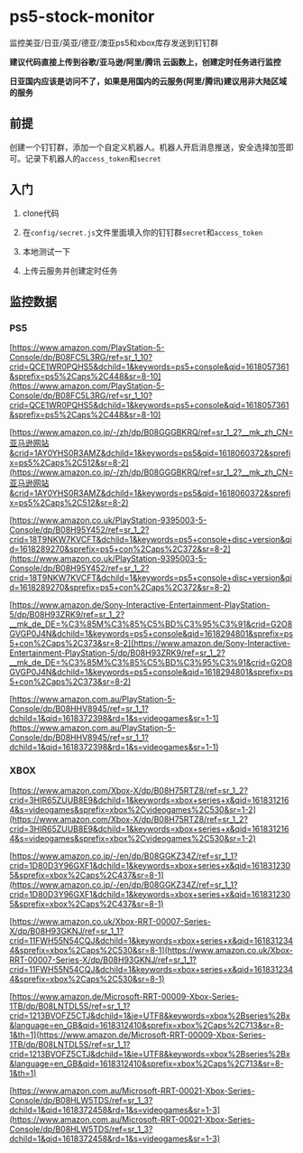 # ps5-stock-monitor
监控美亚/日亚/英亚/德亚/澳亚ps5和xbox库存发送到钉钉群

**建议代码直接上传到谷歌/亚马逊/阿里/腾讯 云函数上，创建定时任务进行监控**

**日亚国内应该是访问不了，如果是用国内的云服务(阿里/腾讯)建议用非大陆区域的服务**

## 前提

创建一个钉钉群，添加一个自定义机器人。机器人开启消息推送，安全选择加签即可。记录下机器人的`access_token`和`secret`

## 入门

1. clone代码

2. 在`config/secret.js`文件里面填入你的钉钉群`secret`和`access_token`

3. 本地测试一下

4. 上传云服务并创建定时任务

## 监控数据

### PS5

[https://www.amazon.com/PlayStation-5-Console/dp/B08FC5L3RG/ref=sr_1_10?crid=QCE1WR0PQHS5&dchild=1&keywords=ps5+console&qid=1618057361&sprefix=ps5%2Caps%2C448&sr=8-10](https://www.amazon.com/PlayStation-5-Console/dp/B08FC5L3RG/ref=sr_1_10?crid=QCE1WR0PQHS5&dchild=1&keywords=ps5+console&qid=1618057361&sprefix=ps5%2Caps%2C448&sr=8-10)

[https://www.amazon.co.jp/-/zh/dp/B08GGGBKRQ/ref=sr_1_2?__mk_zh_CN=亚马逊网站&crid=1AY0YHS0R3AMZ&dchild=1&keywords=ps5&qid=1618060372&sprefix=ps5%2Caps%2C512&sr=8-2](https://www.amazon.co.jp/-/zh/dp/B08GGGBKRQ/ref=sr_1_2?__mk_zh_CN=亚马逊网站&crid=1AY0YHS0R3AMZ&dchild=1&keywords=ps5&qid=1618060372&sprefix=ps5%2Caps%2C512&sr=8-2)

[https://www.amazon.co.uk/PlayStation-9395003-5-Console/dp/B08H95Y452/ref=sr_1_2?crid=18T9NKW7KVCFT&dchild=1&keywords=ps5+console+disc+version&qid=1618289270&sprefix=ps5+con%2Caps%2C372&sr=8-2](https://www.amazon.co.uk/PlayStation-9395003-5-Console/dp/B08H95Y452/ref=sr_1_2?crid=18T9NKW7KVCFT&dchild=1&keywords=ps5+console+disc+version&qid=1618289270&sprefix=ps5+con%2Caps%2C372&sr=8-2)

[https://www.amazon.de/Sony-Interactive-Entertainment-PlayStation-5/dp/B08H93ZRK9/ref=sr_1_2?__mk_de_DE=%C3%85M%C3%85%C5%BD%C3%95%C3%91&crid=G2O8GVGP0J4N&dchild=1&keywords=ps5+console&qid=1618294801&sprefix=ps5+con%2Caps%2C373&sr=8-2](https://www.amazon.de/Sony-Interactive-Entertainment-PlayStation-5/dp/B08H93ZRK9/ref=sr_1_2?__mk_de_DE=%C3%85M%C3%85%C5%BD%C3%95%C3%91&crid=G2O8GVGP0J4N&dchild=1&keywords=ps5+console&qid=1618294801&sprefix=ps5+con%2Caps%2C373&sr=8-2)

[https://www.amazon.com.au/PlayStation-5-Console/dp/B08HHV8945/ref=sr_1_1?dchild=1&qid=1618372398&rd=1&s=videogames&sr=1-1](https://www.amazon.com.au/PlayStation-5-Console/dp/B08HHV8945/ref=sr_1_1?dchild=1&qid=1618372398&rd=1&s=videogames&sr=1-1)

### XBOX

[https://www.amazon.com/Xbox-X/dp/B08H75RTZ8/ref=sr_1_2?crid=3HIR65ZUUB8E9&dchild=1&keywords=xbox+series+x&qid=1618312164&s=videogames&sprefix=xbox%2Cvideogames%2C530&sr=1-2](https://www.amazon.com/Xbox-X/dp/B08H75RTZ8/ref=sr_1_2?crid=3HIR65ZUUB8E9&dchild=1&keywords=xbox+series+x&qid=1618312164&s=videogames&sprefix=xbox%2Cvideogames%2C530&sr=1-2)

[https://www.amazon.co.jp/-/en/dp/B08GGKZ34Z/ref=sr_1_1?crid=1D80D3Y96GXF1&dchild=1&keywords=xbox+series+x&qid=1618312305&sprefix=xbox%2Caps%2C437&sr=8-1](https://www.amazon.co.jp/-/en/dp/B08GGKZ34Z/ref=sr_1_1?crid=1D80D3Y96GXF1&dchild=1&keywords=xbox+series+x&qid=1618312305&sprefix=xbox%2Caps%2C437&sr=8-1)

[https://www.amazon.co.uk/Xbox-RRT-00007-Series-X/dp/B08H93GKNJ/ref=sr_1_1?crid=11FWH55N54CQJ&dchild=1&keywords=xbox+series+x&qid=1618312344&sprefix=xbox%2Caps%2C530&sr=8-1](https://www.amazon.co.uk/Xbox-RRT-00007-Series-X/dp/B08H93GKNJ/ref=sr_1_1?crid=11FWH55N54CQJ&dchild=1&keywords=xbox+series+x&qid=1618312344&sprefix=xbox%2Caps%2C530&sr=8-1)

[https://www.amazon.de/Microsoft-RRT-00009-Xbox-Series-1TB/dp/B08LNTDL5S/ref=sr_1_1?crid=1213BVOFZ5CTJ&dchild=1&ie=UTF8&keywords=xbox%2Bseries%2Bx&language=en_GB&qid=1618312410&sprefix=xbox%2Caps%2C713&sr=8-1&th=1](https://www.amazon.de/Microsoft-RRT-00009-Xbox-Series-1TB/dp/B08LNTDL5S/ref=sr_1_1?crid=1213BVOFZ5CTJ&dchild=1&ie=UTF8&keywords=xbox%2Bseries%2Bx&language=en_GB&qid=1618312410&sprefix=xbox%2Caps%2C713&sr=8-1&th=1)

[https://www.amazon.com.au/Microsoft-RRT-00021-Xbox-Series-Console/dp/B08HLW5TDS/ref=sr_1_3?dchild=1&qid=1618372458&rd=1&s=videogames&sr=1-3](https://www.amazon.com.au/Microsoft-RRT-00021-Xbox-Series-Console/dp/B08HLW5TDS/ref=sr_1_3?dchild=1&qid=1618372458&rd=1&s=videogames&sr=1-3)
